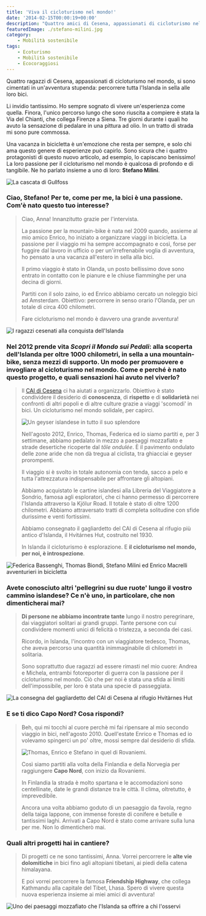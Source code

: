 ```yaml
---
title: 'Viva il cicloturismo nel mondo!'
date: '2014-02-15T00:00:19+00:00'
description: "Quattro amici di Cesena, appassionati di cicloturismo nel mondo, hanno visitato tutta l'Islanda in sella alla bici. Il racconto di uno di loro, Stefano Milini."
featuredImage: ./stefano-milini.jpg
category:
    - Mobilità sostenibile
tags:
    - Ecoturismo
    - Mobilità sostenibile
    - Ecocoraggiosi
---
```


Quattro ragazzi di Cesena, appassionati di cicloturismo nel mondo, si sono cimentati in un'avventura stupenda: percorrere tutta l'Islanda in sella alle loro bici.

Li invidio tantissimo. Ho sempre sognato di vivere un'esperienza come quella.
Finora, l'unico percorso lungo che sono riuscita a compiere è stata la Via del Chianti, che collega Firenze a Siena. Tre giorni durante i quali ho avuto la sensazione di pedalare in una pittura ad olio. In un tratto di strada mi sono pure commossa.

Una vacanza in bicicletta è un'emozione che resta per sempre, e solo chi ama questo genere di esperienze può capirlo. Sono sicura che i quattro protagonisti di questo nuovo articolo, ad esempio, lo capiscano benissimo!
La loro passione per il cicloturismo nel mondo è qualcosa di profondo e di tangibile. Ne ho parlato insieme a uno di loro: **Stefano Milini**.

![La cascata di Gullfoss](./cicloturismo-3.jpg)

### Ciao, Stefano! Per te, come per me, la bici è una passione. Com'è nato questo tuo interesse?

> Ciao, Anna! Innanzitutto grazie per l'intervista.
>
> La passione per la mountain-bike è nata nel 2009 quando, assieme al mio amico Enrico, ho iniziato a organizzare viaggi in bicicletta. La passione per il viaggio mi ha sempre accompagnato e così, forse per fuggire dal lavoro in ufficio o per un'irrefrenabile voglia di avventura, ho pensato a una vacanza all'estero in sella alla bici.
>
> Il primo viaggio è stato in Olanda, un posto bellissimo dove sono entrato in contatto con le pianure e le chiuse fiamminghe per una decina di giorni.
>
> Partiti con il solo zaino, io ed Enrico abbiamo cercato un noleggio bici ad Amsterdam. Obiettivo: percorrere in senso orario l'Olanda, per un totale di circa 400 chilometri.
>
> Fare cicloturismo nel mondo è davvero una grande avventura!

![I ragazzi cesenati alla conquista dell'Islanda](./cicloturismo-2.jpg)

### Nel 2012 prende vita _Scopri il Mondo sui Pedali_: alla scoperta dell'Islanda per oltre 1000 chilometri, in sella a una mountain-bike, senza mezzi di supporto. Un modo per promuovere e invogliare al cicloturismo nel mondo. Come e perché è nato questo progetto, e quali sensazioni hai avuto nel viverlo?

> Il [CAI di Cesena](http://www.caicesena.com) ci ha aiutati a organizzarlo. Obiettivo è stato condividere il desiderio di **conoscenza**, di **rispetto** e di **solidarietà** nei confronti di altri popoli e di altre culture grazie a viaggi 'scomodi' in bici. Un cicloturismo nel mondo solidale, per capirci.
>
> ![Un geyser islandese in tutto il suo splendore](./cicloturismo-5.jpg)
>
> Nell'agosto 2012, Enrico, Thomas, Federica ed io siamo partiti e, per 3 settimane, abbiamo pedalato in mezzo a paesaggi mozzafiato e strade desertiche ricoperte dal _tôle ondulée_. È il pavimento ondulato delle zone aride che non dà tregua al ciclista, tra ghiacciai e geyser prorompenti.
>
> Il viaggio si è svolto in totale autonomia con tenda, sacco a pelo e tutta l'attrezzatura indispensabile per affrontare gli altopiani.
>
> Abbiamo acquistato le cartine islandesi alla Libreria del Viaggiatore a Sondrio, famosa agli esploratori, che ci hanno permesso di percorrere l'Islanda attraverso la Kjölur Road. Il totale è stato di oltre 1200 chilometri. Abbiamo attraversato tratti di completa solitudine con sfide durissime e venti fortissimi.
>
> Abbiamo consegnato il gagliardetto del CAI di Cesena al rifugio più antico d'Islanda, il Hvitárnes Hut, costruito nel 1930.
>
> In Islanda il cicloturismo è esplorazione. E **il cicloturismo nel mondo, per noi, è introspezione**.

![Federica Bassenghi, Thomas Biondi, Stefano Milini ed Enrico Macrelli avventurieri in bicicletta](./cicloturismo-1.jpg)

### Avete conosciuto altri 'pellegrini su due ruote' lungo il vostro cammino islandese? Ce n'è uno, in particolare, che non dimenticherai mai?

> **Di persone ne abbiamo incontrate tante** lungo il nostro peregrinare, dai viaggiatori solitari ai grandi gruppi. Tante persone con cui condividere momenti unici di felicità o tristezza, a seconda dei casi.
>
> Ricordo, in Islanda, l'incontro con un viaggiatore tedesco, Thomas, che aveva percorso una quantità inimmaginabile di chilometri in solitaria.
>
> Sono soprattutto due ragazzi ad essere rimasti nel mio cuore: Andrea e Michela, entrambi fotoreporter di guerra con la passione per il cicloturismo nel mondo. Ciò che per noi è stata una sfida ai limiti dell'impossibile, per loro è stata una specie di passeggiata.

![La consegna del gagliardetto del CAI di Cesena al rifugio Hvitàrnes Hut](./cicloturismo-4.jpg)

### E se ti dico Capo Nord? Cosa rispondi?

> Beh, qui mi tocchi al cuore perchè mi fai ripensare al mio secondo viaggio in bici, nell'agosto 2010. Quell'estate Enrico e Thomas ed io volevamo spingerci un po' oltre, mossi sempre dal desiderio di sfida.
>
> ![Thomas, Enrico e Stefano in quel di Rovaniemi.](./cicloturismo-7.jpg)
>
> Così siamo partiti alla volta della Finlandia e della Norvegia per raggiungere **Capo Nord**, con inizio da Rovaniemi.
>
> In Finlandia la strada è molto spartana e le accomodazioni sono centellinate, date le grandi distanze tra le città. Il clima, oltretutto, è imprevedibile.
>
> Ancora una volta abbiamo goduto di un paesaggio da favola, regno della taiga lappone, con immense foreste di conifere e betulle e tantissimi laghi. Arrivati a Capo Nord è stato come arrivare sulla luna per me. Non lo dimenticherò mai.

### Quali altri progetti hai in cantiere?

> Di progetti ce ne sono tantissimi, Anna. Vorrei percorrere le **alte vie dolomitiche** in bici fino agli altopiani tibetani, ai piedi della catena himalayana.
>
> E poi vorrei percorrere la famosa **Friendship Highway**, che collega Kathmandu alla capitale del Tibet, Lhasa. Spero di vivere questa nuova esperienza insieme ai miei amici di avventura!

![Uno dei paesaggi mozzafiato che l'Islanda sa offrire a chi l'osservi](./cicloturismo-6.jpg)
